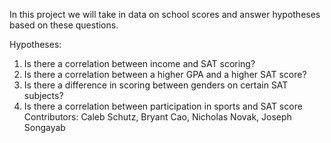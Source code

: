 In this project we will take in data on school scores
and answer hypotheses based on these questions.

Hypotheses:

1. Is there a correlation between income and SAT scoring?
2. Is there a correlation between a higher GPA and a higher SAT score?
3. Is there a difference in scoring between genders on certain SAT subjects?
4. Is there a correlation between participation in sports and SAT score
Contributors: Caleb Schutz, Bryant Cao, Nicholas Novak, Joseph Songayab
